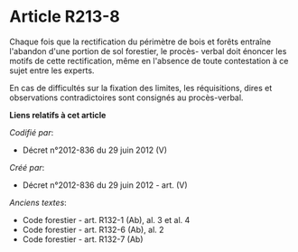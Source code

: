 # Article R213-8

Chaque fois que la rectification du périmètre de bois et forêts entraîne l'abandon d'une portion de sol forestier, le procès-
verbal doit énoncer les motifs de cette rectification, même en l'absence de toute contestation à ce sujet entre les experts.

En cas de difficultés sur la fixation des limites, les réquisitions, dires et observations contradictoires sont consignés au
procès-verbal.

**Liens relatifs à cet article**

_Codifié par_:

  - Décret n°2012-836 du 29 juin 2012 (V)

_Créé par_:

  - Décret n°2012-836 du 29 juin 2012 - art. (V)

_Anciens textes_:

  - Code forestier - art. R132-1 (Ab), al. 3 et al. 4
  - Code forestier - art. R132-6 (Ab), al. 2
  - Code forestier - art. R132-7 (Ab)
